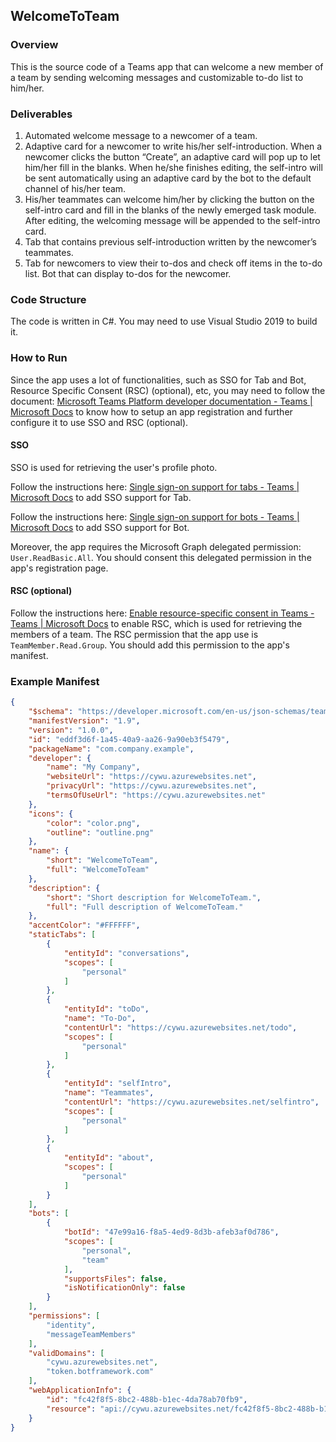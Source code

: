 ## WelcomeToTeam

### Overview

This is the source code of a Teams app that can welcome a new member of a team by sending welcoming messages and customizable to-do list to him/her.

### Deliverables

1.    Automated welcome message to a newcomer of a team.
2.    Adaptive card for a newcomer to write his/her self-introduction. When a newcomer clicks the button “Create”, an adaptive card will pop up to let him/her fill in the blanks. When he/she finishes editing, the self-intro will be sent automatically using an adaptive card by the bot to the default channel of his/her team. 
3.    His/her teammates can welcome him/her by clicking the button on the self-intro card and fill in the blanks of the newly emerged task module. After editing, the welcoming message will be appended to the self-intro card.
4.    Tab that contains previous self-introduction written by the newcomer’s teammates.
5.    Tab for newcomers to view their to-dos and check off items in the to-do list. Bot that can display to-dos for the newcomer.

### Code Structure

The code is written in C#. You may need to use Visual Studio 2019 to build it.

### How to Run

Since the app uses a lot of functionalities, such as SSO for Tab and Bot, Resource Specific Consent (RSC) (optional), etc, you may need to follow the document: [Microsoft Teams Platform developer documentation - Teams | Microsoft Docs](https://docs.microsoft.com/en-us/microsoftteams/platform/) to know how to setup an app registration and further configure it to use SSO and RSC (optional).

#### SSO

SSO is used for retrieving the user's profile photo.

Follow the instructions here: [Single sign-on support for tabs - Teams | Microsoft Docs](https://docs.microsoft.com/en-us/microsoftteams/platform/tabs/how-to/authentication/auth-aad-sso) to add SSO support for Tab.

Follow the instructions here: [Single sign-on support for bots - Teams | Microsoft Docs](https://docs.microsoft.com/en-us/microsoftteams/platform/bots/how-to/authentication/auth-aad-sso-bots) to add SSO support for Bot.

Moreover, the app requires the Microsoft Graph delegated permission: `User.ReadBasic.All`. You should consent this delegated permission in the app's registration page.

#### RSC (optional)

Follow the instructions here: [Enable resource-specific consent in Teams - Teams | Microsoft Docs](https://docs.microsoft.com/en-us/microsoftteams/platform/graph-api/rsc/resource-specific-consent) to enable RSC, which is used for retrieving the members of a team. The RSC permission that the app use is `TeamMember.Read.Group`. You should add this permission to the app's manifest.

### Example Manifest

```json
{
    "$schema": "https://developer.microsoft.com/en-us/json-schemas/teams/v1.9/MicrosoftTeams.schema.json",
    "manifestVersion": "1.9",
    "version": "1.0.0",
    "id": "eddf3d6f-1a45-40a9-aa26-9a90eb3f5479",
    "packageName": "com.company.example",
    "developer": {
        "name": "My Company",
        "websiteUrl": "https://cywu.azurewebsites.net",
        "privacyUrl": "https://cywu.azurewebsites.net",
        "termsOfUseUrl": "https://cywu.azurewebsites.net"
    },
    "icons": {
        "color": "color.png",
        "outline": "outline.png"
    },
    "name": {
        "short": "WelcomeToTeam",
        "full": "WelcomeToTeam"
    },
    "description": {
        "short": "Short description for WelcomeToTeam.",
        "full": "Full description of WelcomeToTeam."
    },
    "accentColor": "#FFFFFF",
    "staticTabs": [
        {
            "entityId": "conversations",
            "scopes": [
                "personal"
            ]
        },
        {
            "entityId": "toDo",
            "name": "To-Do",
            "contentUrl": "https://cywu.azurewebsites.net/todo",
            "scopes": [
                "personal"
            ]
        },
        {
            "entityId": "selfIntro",
            "name": "Teammates",
            "contentUrl": "https://cywu.azurewebsites.net/selfintro",
            "scopes": [
                "personal"
            ]
        },
        {
            "entityId": "about",
            "scopes": [
                "personal"
            ]
        }
    ],
    "bots": [
        {
            "botId": "47e99a16-f8a5-4ed9-8d3b-afeb3af0d786",
            "scopes": [
                "personal",
                "team"
            ],
            "supportsFiles": false,
            "isNotificationOnly": false
        }
    ],
    "permissions": [
        "identity",
        "messageTeamMembers"
    ],
    "validDomains": [
        "cywu.azurewebsites.net",
        "token.botframework.com"
    ],
    "webApplicationInfo": {
        "id": "fc42f8f5-8bc2-488b-b1ec-4da78ab70fb9",
        "resource": "api://cywu.azurewebsites.net/fc42f8f5-8bc2-488b-b1ec-4da78ab70fb9/botid-47e99a16-f8a5-4ed9-8d3b-afeb3af0d786"
    }
}
```
